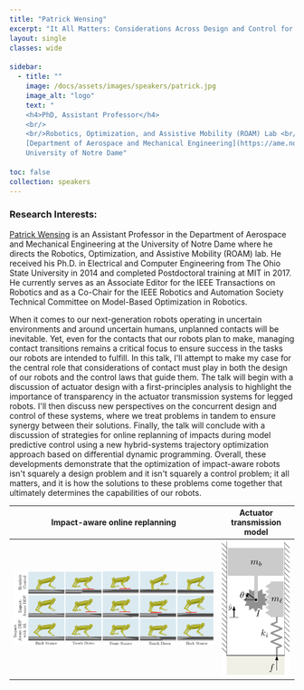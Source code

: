 ```yaml
---
title: "Patrick Wensing"
excerpt: "It All Matters: Considerations Across Design and Control for Contact-Savvy Robots"
layout: single 
classes: wide

sidebar:
  - title: ""
    image: /docs/assets/images/speakers/patrick.jpg 
    image_alt: "logo"
    text: "
    <h4>PhD, Assistant Professor</h4> 
    <br/>
    <br/>Robotics, Optimization, and Assistive Mobility (ROAM) Lab <br/>
    [Department of Aerospace and Mechanical Engineering](https://ame.nd.edu/) <br/>
    University of Notre Dame"
  
toc: false 
collection: speakers
---
```

### Research Interests: 

[Patrick Wensing](https://sites.nd.edu/pwensing) is an Assistant Professor in the Department of Aerospace and Mechanical Engineering at the University of Notre Dame where he directs the Robotics, Optimization, and Assistive Mobility (ROAM) lab. He received his Ph.D. in Electrical and Computer Engineering from The Ohio State University in 2014 and completed Postdoctoral training at MIT in 2017. He currently serves as an Associate Editor for the IEEE Transactions on Robotics and as a Co-Chair for the IEEE Robotics and Automation Society Technical Committee on Model-Based Optimization in Robotics.


When it comes to our next-generation robots operating in uncertain environments and around uncertain humans, unplanned contacts will be inevitable. Yet, even for the contacts that our robots plan to make, managing contact transitions remains a critical focus to ensure success in the tasks our robots are intended to fulfill. In this talk, I'll attempt to make my case for the central role that considerations of contact must play in both the design of our robots and the control laws that guide them. The talk will begin with a discussion of actuator design with a first-principles analysis to highlight the importance of transparency in the actuator transmission systems for legged robots. I'll then discuss new perspectives on the concurrent design and control of these systems, where we treat problems in tandem to ensure synergy between their solutions. Finally, the talk will conclude with a discussion of strategies for online replanning of impacts during model predictive control using a new hybrid-systems trajectory optimization approach based on differential dynamic programming. Overall, these developments demonstrate that the optimization of impact-aware robots isn't squarely a design problem and it isn't squarely a control problem; it all matters, and it is how the solutions to these problems come together that ultimately determines the capabilities of our robots.

| Impact-aware online replanning| Actuator transmission model|
|:-------------------------:|:----------:|
|![](/docs/assets/images/TimeSeriesv2-crop.jpg) | <img src="/docs/assets/images/Models-crop1.jpg" alt="drawing" style="width:200px;"/>|



